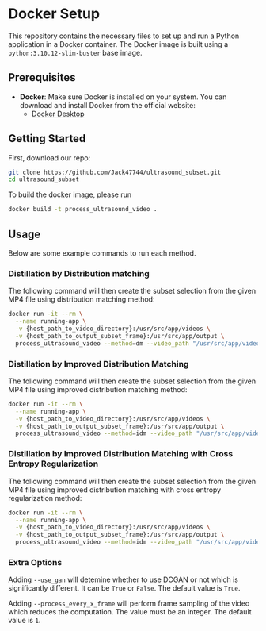 # Docker Setup

This repository contains the necessary files to set up and run a Python application in a Docker container. The Docker image is built using a `python:3.10.12-slim-buster` base image.

## Prerequisites

- **Docker**: Make sure Docker is installed on your system. You can download and install Docker from the official website:
  - [Docker Desktop](https://www.docker.com/products/docker-desktop/)



## Getting Started

First, download our repo:
```bash
git clone https://github.com/Jack47744/ultrasound_subset.git
cd ultrasound_subset
```

To build the docker image, please run

```bash
docker build -t process_ultrasound_video .
```

## Usage
Below are some example commands to run each method.

### Distillation by Distribution matching
The following command will then create the subset selection from the given MP4 file using distribution matching method:
```bash
docker run -it --rm \
  --name running-app \
  -v {host_path_to_video_directory}:/usr/src/app/videos \
  -v {host_path_to_output_subset_frame}:/usr/src/app/output \
  process_ultrasound_video --method=dm --video_path "/usr/src/app/videos/{video_file_name}.MP4" --output_path "/usr/src/app/output" 
```

### Distillation by Improved Distribution Matching
The following command will then create the subset selection from the given MP4 file using improved distribution matching method:
```bash
docker run -it --rm \
  --name running-app \
  -v {host_path_to_video_directory}:/usr/src/app/videos \
  -v {host_path_to_output_subset_frame}:/usr/src/app/output \
  process_ultrasound_video --method=idm --video_path "/usr/src/app/videos/{video_file_name}.MP4" --output_path "/usr/src/app/output" 
```

### Distillation by Improved Distribution Matching with Cross Entropy Regularization
The following command will then create the subset selection from the given MP4 file using improved distribution matching with cross entropy regularization method:
```bash
docker run -it --rm \
  --name running-app \
  -v {host_path_to_video_directory}:/usr/src/app/videos \
  -v {host_path_to_output_subset_frame}:/usr/src/app/output \
  process_ultrasound_video --method=idm --video_path "/usr/src/app/videos/{video_file_name}.MP4" --output_path "/usr/src/app/output" 
```

### Extra Options
Adding ```--use_gan``` will detemine whether to use DCGAN or not which is significantly different. It can be ```True``` or ```False```. The default value is ```True```.

Adding ```--process_every_x_frame``` will perform frame sampling of the video which reduces the computation. The value must be an integer. The default value is ```1```.

